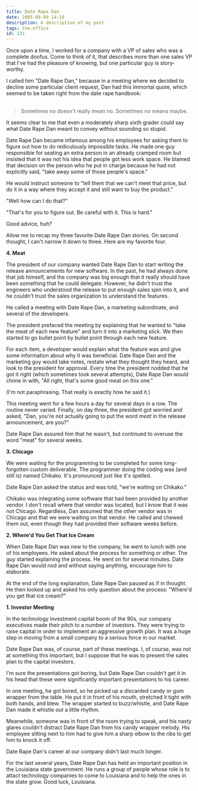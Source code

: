 ```yaml
---
title: Date Rape Dan
date: 2005-08-09 14:19
description: A description of my post.
tags: the-office
id: 131
---
```

Once upon a time, I worked for a company with a VP of sales who was a complete doofus.  Come to think of it, that describes more than one sales VP that I've had the pleasure of knowing, but one particular guy is story-worthy.

I called him "Date Rape Dan," because in a meeting where we decided to decline some particular client request, Dan had this immortal quote, which seemed to be taken right from the date rape handbook:
<span class="spanEndPreview">&nbsp;</span><br /><br /><blockquote>Sometimes no doesn't really mean no.  Sometimes no means maybe.</blockquote>

It seems clear to me that even a moderately sharp sixth grader could say what Date Rape Dan meant to convey without sounding so stupid.

Date Rape Dan became infamous among his employees for asking them to figure out how to do rediculously impossible tasks.  He made one guy responsible for seating an extra person in an already cramped room but insisted that it was not his idea that people got less work space.  He blamed that decision on the person who he put in charge because he had not explicitly said, "take away some of those people's space."

He would instruct someone to "tell them that we can't meet that price, but do it in a way where they accept it and still want to buy the product."

"Well how can I do that?"

"That's for you to figure out.  Be careful with it.  This is hard."

Good advice, huh?

Allow me to recap my three favorite Date Rape Dan stories.  On second thought, I can't narrow it down to three.  Here are my favorite four.

<b>4.  Meat</b>

The president of our company wanted Date Rape Dan to start writing the release announcements for new software.  In the past, he had always done that job himself, and the company was big enough that it really should have been something that he could delegate.  However, he didn't trust the engineers who understood the release to put enough sales spin into it, and he couldn't trust the sales organization to understand the features.  

He called a meeting with Date Rape Dan, a marketing subordinate, and several of the developers.

The president prefaced the meeting by explaining that he wanted to "take the meat of each new feature" and turn it into a marketing slick.  We then started to go bullet point by bullet point through each new feature.

For each item, a developer would explain what the feature was and give some information about why it was beneficial.  Date Rape Dan and the marketing guy would take notes, restate what they thought they heard, and look to the president for approval.  Every time the president nodded that he got it right (which sometimes took several attempts), Date Rape Dan would chime in with, "All right, that's some good meat on this one."

(I'm not paraphrasing.  That really is exactly how he said it.)

This meeting went for a few hours a day for several days in a row.  The routine never varied.  Finally, on day three, the president got worried and asked, "Dan, you're not actually going to put the word <i>meat</i> in the release announcement, are you?"

Date Rape Dan assured him that he wasn't, but continued to overuse the word "meat" for several weeks.

<b>3.  Chicago</b>

We were waiting for the programming to be completed for some long-forgotten custom deliverable.  The programmer doing the coding was (and still is) named Chikako.  It's pronounced just like it's spelled.

Date Rape Dan asked the status and was told, "we're waiting on Chikako."

Chikako was integrating some software that had been provided by another vendor.  I don't recall where that vendor was located, but I know that it was not Chicago.  Regardless, Dan assumed that the other vendor was in Chicago and that we were waiting on that vendor.  He called and chewed them out, even though they had provided their software weeks before.

<b>2.  Where'd You Get That Ice Cream</b>

When Date Rape Dan was new to the company, he went to lunch with one of his employees.  He asked about the process for something or other.  The guy started explaining the process.  He went on for several minutes.  Date Rape Dan would nod and without saying anything, encourage him to elaborate.

At the end of the long explanation, Date Rape Dan paused as if in thought.  He then looked up and asked his only question about the process:  "Where'd you get that ice cream?"

<b>1.  Investor Meeting</b>

In the technology investment capital boom of the 90s, our company executives made their pitch to a number of investors.  They were trying to raise capital in order to implement an aggressive growth plan.  It was a huge step in moving from a small company to a serious force in our market.

Date Rape Dan was, of course, part of these meetings.  I, of course, was not at something this important, but I suppose that he was to present the sales plan to the capital investors.

I'm sure the presentations got boring, but Date Rape Dan couldn't get it in his head that these were significantly important presentations to his career.  

In one meeting, he got bored, so he picked up a discarded candy or gum wrapper from the table.  He put it in front of his mouth, stretched it tight with both hands, and blew.  The wrapper started to buzz/whistle, and Date Rape Dan made it whistle out a little rhythm.

Meanwhile, someone was in front of the room trying to speak, and his nasty glares couldn't distract Date Rape Dan from his candy wrapper melody.  His employee sitting next to him had to give him a sharp elbow to the ribs to get him to knock it off.

Date Rape Dan's career at our company didn't last much longer.
<br />

For the last several years, Date Rape Dan has held an important position in the Louisiana state government.  He runs a group of people whose role is to attact technology companies to come to Louisiana and to help the ones in the state grow.  Good luck, Louisiana.


